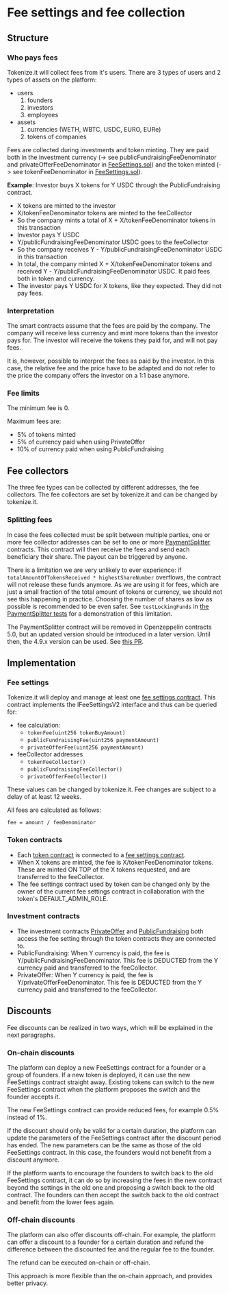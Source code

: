 # Fee settings and fee collection

## Structure

### Who pays fees

Tokenize.it will collect fees from it's users. There are 3 types of users and 2 types of assets on the platform:

- users
  1.  founders
  2.  investors
  3.  employees
- assets
  1.  currencies (WETH, WBTC, USDC, EURO, EURe)
  2.  tokens of companies

Fees are collected during investments and token minting. They are paid both in the investment currency (-> see publicFundraisingFeeDenominator and privateOfferFeeDenominator in [FeeSettings.sol](../contracts/FeeSettings.sol)) and the token minted (-> see tokenFeeDenominator in [FeeSettings.sol](../contracts/FeeSettings.sol)).

**Example**:
Investor buys X tokens for Y USDC through the PublicFundraising contract.

- X tokens are minted to the investor
- X/tokenFeeDenominator tokens are minted to the feeCollector
- So the company mints a total of X + X/tokenFeeDenominator tokens in this transaction
- Investor pays Y USDC
- Y/publicFundraisingFeeDenominator USDC goes to the feeCollector
- So the company receives Y - Y/publicFundraisingFeeDenominator USDC in this transaction
- In total, the company minted X + X/tokenFeeDenominator tokens and received Y - Y/publicFundraisingFeeDenominator USDC. It paid fees both in token and currency.
- The investor pays Y USDC for X tokens, like they expected. They did not pay fees.

### Interpretation

The smart contracts assume that the fees are paid by the company. The company will receive less currency and mint more tokens than the investor pays for. The investor will receive the tokens they paid for, and will not pay fees.

It is, however, possible to interpret the fees as paid by the investor. In this case, the relative fee and the price have to be adapted and do not refer to the price the company offers the investor on a 1:1 base anymore.

### Fee limits

The minimum fee is 0.

Maximum fees are:

- 5% of tokens minted
- 5% of currency paid when using PrivateOffer
- 10% of currency paid when using PublicFundraising

## Fee collectors

The three fee types can be collected by different addresses, the fee collectors. The fee collectors are set by tokenize.it and can be changed by tokenize.it.

### Splitting fees

In case the fees collected must be split between multiple parties, one or more fee collector addresses can be set to one or more [PaymentSplitter](https://github.com/OpenZeppelin/openzeppelin-contracts/blob/release-v4.9/contracts/finance/PaymentSplitter.sol) contracts. This contract will then receive the fees and send each beneficiary their share. The payout can be triggered by anyone.

There is a limitation we are very unlikely to ever experience: if `totalAmountOfTokensReceived * highestShareNumber` overflows, the contract will not release these funds anymore. As we are using it for fees, which are just a small fraction of the total amount of tokens or currency, we should not see this happening in practice. Choosing the number of shares as low as possible is recommended to be even safer. See `testLockingFunds` in [the PaymentSplitter tests](./test/PaymentSplitter.t.sol) for a demonstration of this limitation.

The PaymentSplitter contract will be removed in Openzeppelin contracts 5.0, but an updated version should be introduced in a later version. Until then, the 4.9.x version can be used. See [this PR](https://github.com/OpenZeppelin/openzeppelin-contracts/pull/4276).

## Implementation

### Fee settings

Tokenize.it will deploy and manage at least one [fee settings contract](../contracts/FeeSettings.sol). This contract implements the IFeeSettingsV2 interface and thus can be queried for:

- fee calculation:
  - `tokenFee(uint256 tokenBuyAmount)`
  - `publicFundraisingFee(uint256 paymentAmount)`
  - `privateOfferFee(uint256 paymentAmount)`
- feeCollector addresses
  - `tokenFeeCollector()`
  - `publicFundraisingFeeCollector()`
  - `privateOfferFeeCollector()`

These values can be changed by tokenize.it. Fee changes are subject to a delay of at least 12 weeks.

All fees are calculated as follows:

```solidity
fee = amount / feeDenominator
```

### Token contracts

- Each [token contract](../contracts/Token.sol) is connected to a [fee settings contract](../contracts/FeeSettings.sol).
- When X tokens are minted, the fee is X/tokenFeeDenominator tokens. These are minted ON TOP of the X tokens requested, and are transferred to the feeCollector.
- The fee settings contract used by token can be changed only by the owner of the current fee settings contract in collaboration with the token's DEFAULT_ADMIN_ROLE.

### Investment contracts

- The investment contracts [PrivateOffer](../contracts/PrivateOffer.sol) and [PublicFundraising](../contracts/PublicFundraising.sol) both access the fee setting through the token contracts they are connected to.
- PublicFundraising: When Y currency is paid, the fee is Y/publicFundraisingFeeDenominator. This fee is DEDUCTED from the Y currency paid and transferred to the feeCollector.
- PrivateOffer: When Y currency is paid, the fee is Y/privateOfferFeeDenominator. This fee is DEDUCTED from the Y currency paid and transferred to the feeCollector.

## Discounts

Fee discounts can be realized in two ways, which will be explained in the next paragraphs.

### On-chain discounts

The platform can deploy a new FeeSettings contract for a founder or a group of founders. If a new token is deployed, it can use the new FeeSettings contract straight away. Existing tokens can switch to the new FeeSettings contract when the platform proposes the switch and the founder accepts it.

The new FeeSettings contract can provide reduced fees, for example 0.5% instead of 1%.

If the discount should only be valid for a certain duration, the platform can update the parameters of the FeeSettings contract after the discount period has ended. The new parameters can be the same as those of the old FeeSettings contract. In this case, the founders would not benefit from a discount anymore.

If the platform wants to encourage the founders to switch back to the old FeeSettings contract, it can do so by increasing the fees in the new contract beyond the settings in the old one and proposing a switch back to the old contract. The founders can then accept the switch back to the old contract and benefit from the lower fees again.

### Off-chain discounts

The platform can also offer discounts off-chain. For example, the platform can offer a discount to a founder for a certain duration and refund the difference between the discounted fee and the regular fee to the founder.

The refund can be executed on-chain or off-chain.

This approach is more flexible than the on-chain approach, and provides better privacy.
